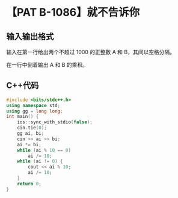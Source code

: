 # 【PAT B-1086】就不告诉你

## 输入输出格式

输入在第一行给出两个不超过 1000 的正整数 A 和 B，其间以空格分隔。

在一行中倒着输出 A 和 B 的乘积。

## C++代码

```cpp
#include <bits/stdc++.h>
using namespace std;
using gg = long long;
int main() {
    ios::sync_with_stdio(false);
    cin.tie(0);
    gg ai, bi;
    cin >> ai >> bi;
    ai *= bi;
    while (ai % 10 == 0)
        ai /= 10;
    while (ai != 0) {
        cout << ai % 10;
        ai /= 10;
    }
    return 0;
}
```
